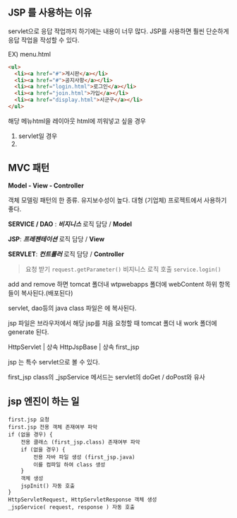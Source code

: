 ## JSP 를 사용하는 이유

servlet으로 응답 작업까지 하기에는 내용이 너무 많다.
JSP를 사용하면 훨씬 단순하게 응답 작업을 작성할 수 있다. 

EX) menu.html
```html
<ul>
  <li><a href="#">게시판</a></li>
  <li><a href="#">공지사항</a></li>
  <li><a href="login.html">로그인</a></li>
  <li><a href="join.html">가입</a></li>
  <li><a href="display.html">시군구</a></li>
</ul>
```
해당 메뉴html을 레이아웃 html에 끼워넣고 싶을 경우
1. servlet일 경우
2. 


## MVC 패턴
**Model - View - Controller**

객체 모델링 패턴의 한 종류.
유지보수성이 높다. 
대형 (기업체) 프로젝트에서 사용하기 좋다.


**SERVICE / DAO** : ***비지니스*** 로직 담당 / **Model**

**JSP**: ***프레젠테이션*** 로직 담당 / **View**

 **SERVLET**:  ***컨트롤러*** 로직 담당 / **Controller**
> 요청 받기 `request.getParameter()`
> 비지니스 로직 호출  `service.login()` 


add and remove 하면 tomcat 폴더내 wtpwebapps 폴더에 webContent 하위 항목들이 복사된다.(배포된다)

servlet, dao등의 java class 파일은 에 복사된다.

jsp 파일은 브라우저에서 해당 jsp를 처음 요청할 때 tomcat 폴더 내 work 폴더에 generate 된다.

HttpServlet 
 |  상속
HttpJspBase
 |  상속
first_jsp

jsp 는 특수 servlet으로 볼 수 있다.

first_jsp class의 _jspService 메서드는 servlet의 doGet / doPost와 유사

## jsp 엔진이 하는 일

```text
first.jsp 요청
first.jsp 전용 객체 존재여부 파악
if (없을 경우) {
	전용 클래스 (first_jsp.class) 존재여부 파악
	if (없을 경우) {
		전용 자바 파일 생성 (first_jsp.java)
		이를 컴파일 하여 class 생성
	}
	객체 생성
	jspInit() 자동 호출
}
HttpServletRequest, HttpServletResponse 객체 생성
_jspService( request, response ) 자동 호출
```
<!--stackedit_data:
eyJoaXN0b3J5IjpbMTM2OTgxMDM5Nyw1MDc0MTgzNDksMTc4Mj
M4NDczOCwxMDgzODg5MjUyXX0=
-->
